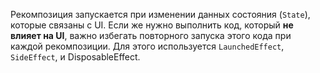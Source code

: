Рекомпозиция запускается при изменении данных состояния (`State`), которые связаны с UI. Если же нужно выполнить код, который **не влияет на UI**, важно избегать повторного запуска этого кода при каждой рекомпозиции. Для этого используется `LaunchedEffect`, `SideEffect`, и DisposableEffect.